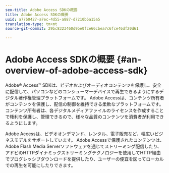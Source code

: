 ```yaml
---
seo-title: Adobe Access SDKの概要
title: Adobe Access SDKの概要
uuid: a77b0427-a7ec-4d55-a887-d7210b5a15a5
translation-type: tm+mt
source-git-commit: 29bc8323460d9be0fce66cbea7c6fce46df20d61

---
```



# Adobe Access SDKの概要 {#an-overview-of-adobe-access-sdk}

Adobe® Access™ SDKは、ビデオおよびオーディオコンテンツを保護し、安全に配信して、パソコンなどのコンシューマーデバイスで再生できるようにするデジタル著作権管理プラットフォームです。 Adobe Accessは、コンテンツ所有者がコンテンツを保護し、配信の制御を維持できる柔軟なプラットフォームです。 コンテンツ所有者は、各デジタルメディアファイルのライセンスを作成することで権利を保護し、管理できるので、様々な品質のコンテンツを消費者が利用できるようにします。

Adobe Accessは、ビデオオンデマンド、レンタル、電子販売など、幅広いビジネスモデルをサポートしています。 Adobe Accessで保護されたコンテンツは、Adobe Flash Media Serverソフトウェアを通じてストリーミング配信したり、アドビのHTTPダイナミックストリーミングテクノロジーを使用してHTTP経由でプログレッシブダウンロードを提供したり、ユーザーの便宜を図ってローカルでの再生を可能にしたりできます。
